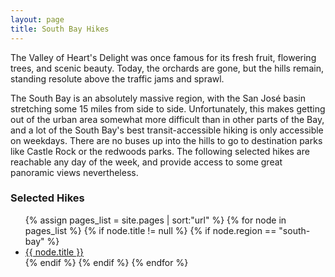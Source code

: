 ```yaml
---
layout: page
title: South Bay Hikes
---
```


<p class="message">
  The Valley of Heart's Delight was once famous for its fresh fruit, flowering trees, and scenic beauty. Today, the orchards are gone, but the hills remain, standing resolute above the traffic jams and sprawl. 
</p>

The South Bay is an absolutely massive region, with the San José basin stretching some 15 miles from side to side. Unfortunately, this makes getting out of the urban area somewhat more difficult than in other parts of the Bay, and a lot of the South Bay's best transit-accessible hiking is only accessible on weekdays. There are no buses up into the hills to go to destination parks like Castle Rock or the redwoods parks. The following selected hikes are reachable any day of the week, and provide access to some great panoramic views nevertheless.

### Selected Hikes

<ul>
{% assign pages_list = site.pages | sort:"url" %}
{% for node in pages_list %}
    {% if node.title != null %}
    {% if node.region == "south-bay" %}
<li><a class="hike-difficulty-{{ node.difficulty }}" href="{{ node.url | absolute_url }}">{{ node.title }}</a></li>
    {% endif %}
    {% endif %}
{% endfor %}
</ul>
